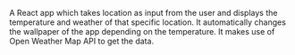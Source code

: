 A React app which takes location as input from the user and displays the temperature and weather of that specific location. It automatically changes the wallpaper of the app depending on the temperature. It makes use of Open Weather Map API to get the data.
